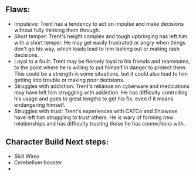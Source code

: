 ## Flaws: 
- Impulsive: Trent has a tendency to act on impulse and make decisions without fully thinking them through. 
- Short temper: Trent's height complex and tough upbringing has left him with a short temper. He may get easily frustrated or angry when things don't go his way, which leads lead to him lashing out or making rash decisions. 
 - Loyal to a fault: Trent may be fiercely loyal to his friends and teammates, to the point where he is willing to put himself in danger to protect them. This could be a strength in some situations, but it could also lead to him getting into trouble or making poor decisions. 
 - Struggles with addiction: Trent's reliance on cyberware and medications may have left him struggling with addiction. He has difficulty controlling his usage and goes to great lengths to get his fix, even if it means endangering himself. 
- Struggles with trust: Trent's experiences with CATCo and Shiawase have left him struggling to trust others. He is wary of forming new relationships and has difficulty trusting those he has connections with.
## Character Build Next steps:
- Skill Wires
- Cerebellum booster
- 